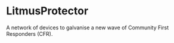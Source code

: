 # LitmusProtector
A network of devices to galvanise a new wave of Community First Responders (CFR).
